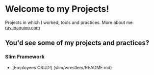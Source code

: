 # Welcome to my Projects!

Projects in which I worked, tools and practices. More about me: [raylinaquino.com](http://raylinaquino.com)

## You'd see some of my projects and practices?

### Slim Framework
+ [Employees CRUD!] (slim/wrestlers/README.md)
    
